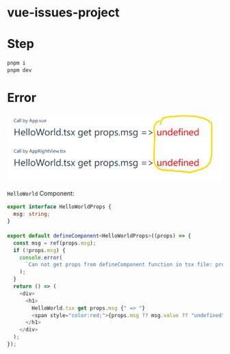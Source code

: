 # vue-issues-project

# Step

```bash
pnpm i
pnpm dev
```

# Error

![](img/2022-12-05-17-39-08.png)

`HelloWorld` Component:
```typescript
export interface HelloWorldProps {
  msg: string;
}

export default defineComponent<HelloWorldProps>((props) => {
  const msg = ref(props.msg);
  if (!props.msg) {
    console.error(
      `Can not get props from defineComponent function in tsx file: props.msg=${props.msg}`
    );
  }
  return () => (
    <div>
      <h1>
        HelloWorld.tsx get props.msg {" => "}
        <span style="color:red;">{props.msg ?? msg.value ?? "undefined"}</span>
      </h1>
    </div>
  );
});
```

